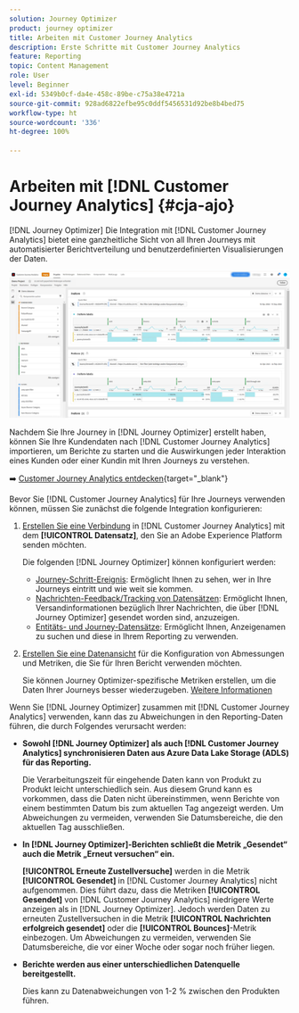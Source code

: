 ```yaml
---
solution: Journey Optimizer
product: journey optimizer
title: Arbeiten mit Customer Journey Analytics
description: Erste Schritte mit Customer Journey Analytics
feature: Reporting
topic: Content Management
role: User
level: Beginner
exl-id: 5349b0cf-da4e-458c-89be-c75a38e4721a
source-git-commit: 928ad6822efbe95c0ddf5456531d92be8b4bed75
workflow-type: ht
source-wordcount: '336'
ht-degree: 100%

---
```


# Arbeiten mit [!DNL Customer Journey Analytics] {#cja-ajo}


[!DNL Journey Optimizer] Die Integration mit [!DNL Customer Journey Analytics] bietet eine ganzheitliche Sicht von all Ihren Journeys mit automatisierter Berichtverteilung und benutzerdefinierten Visualisierungen der Daten.

![](assets/cja.png)

Nachdem Sie Ihre Journey in [!DNL Journey Optimizer] erstellt haben, können Sie Ihre Kundendaten nach [!DNL Customer Journey Analytics] importieren, um Berichte zu starten und die Auswirkungen jeder Interaktion eines Kunden oder einer Kundin mit Ihren Journeys zu verstehen.

➡️ [Customer Journey Analytics entdecken](https://experienceleague.adobe.com/docs/analytics-platform/using/cja-landing.html?lang=de){target="_blank"}

Bevor Sie [!DNL Customer Journey Analytics] für Ihre Journeys verwenden können, müssen Sie zunächst die folgende Integration konfigurieren:

1. [Erstellen Sie eine Verbindung](https://experienceleague.adobe.com/docs/analytics-platform/using/cja-connections/create-connection.html?lang=de) in [!DNL Customer Journey Analytics] mit dem **[!UICONTROL Datensatz]**, den Sie an Adobe Experience Platform senden möchten.

   Die folgenden [!DNL Journey Optimizer] können konfiguriert werden:
   * [Journey-Schritt-Ereignis](../data/datasets-query-examples.md#journey-step-event): Ermöglicht Ihnen zu sehen, wer in Ihre Journeys eintritt und wie weit sie kommen.
   * [Nachrichten-Feedback/Tracking von Datensätzen](../data/datasets-query-examples.md#message-feedback-event-dataset): Ermöglicht Ihnen, Versandinformationen bezüglich Ihrer Nachrichten, die über [!DNL Journey Optimizer] gesendet worden sind, anzuzeigen.
   * [Entitäts- und Journey-Datensätze](../data/datasets-query-examples.md#entity-dataset): Ermöglicht Ihnen, Anzeigenamen zu suchen und diese in Ihrem Reporting zu verwenden.

1. [Erstellen Sie eine Datenansicht](https://experienceleague.adobe.com/docs/analytics-platform/using/cja-dataviews/create-dataview.html?lang=de) für die Konfiguration von Abmessungen und Metriken, die Sie für Ihren Bericht verwenden möchten.

   Sie können Journey Optimizer-spezifische Metriken erstellen, um die Daten Ihrer Journeys besser wiederzugeben. [Weitere Informationen](https://experienceleague.adobe.com/docs/analytics-platform/using/integrations/ajo.html?lang=de#configure-the-data-view-to-accommodate-journey-optimizer-dimensions-and-metrics)


Wenn Sie [!DNL Journey Optimizer] zusammen mit [!DNL Customer Journey Analytics] verwenden, kann das zu Abweichungen in den Reporting-Daten führen, die durch Folgendes verursacht werden:

* **Sowohl [!DNL Journey Optimizer] als auch [!DNL Customer Journey Analytics] synchronisieren Daten aus Azure Data Lake Storage (ADLS) für das Reporting.**

   Die Verarbeitungszeit für eingehende Daten kann von Produkt zu Produkt leicht unterschiedlich sein. Aus diesem Grund kann es vorkommen, dass die Daten nicht übereinstimmen, wenn Berichte von einem bestimmten Datum bis zum aktuellen Tag angezeigt werden. Um Abweichungen zu vermeiden, verwenden Sie Datumsbereiche, die den aktuellen Tag ausschließen.

* **In [!DNL Journey Optimizer]-Berichten schließt die Metrik „Gesendet“ auch die Metrik „Erneut versuchen“ ein.**

   **[!UICONTROL Erneute Zustellversuche]** werden in die Metrik **[!UICONTROL Gesendet]** in [!DNL Customer Journey Analytics] nicht aufgenommen. Dies führt dazu, dass die Metriken **[!UICONTROL Gesendet]** von [!DNL Customer Journey Analytics] niedrigere Werte anzeigen als in [!DNL Journey Optimizer]. Jedoch werden Daten zu erneuten Zustellversuchen in die Metrik **[!UICONTROL Nachrichten erfolgreich gesendet]** oder die **[!UICONTROL Bounces]**-Metrik einbezogen.
Um Abweichungen zu vermeiden, verwenden Sie Datumsbereiche, die vor einer Woche oder sogar noch früher liegen.

* **Berichte werden aus einer unterschiedlichen Datenquelle bereitgestellt.**

   Dies kann zu Datenabweichungen von 1-2 % zwischen den Produkten führen.
